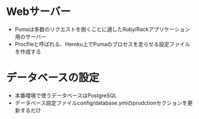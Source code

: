 # Webサーバー
- Pumaは多数のリクエストを捌くことに適したRuby/Rackアプリケーション用のサーバー
- Procfileと呼ばれる、Heroku上でPumaのプロセスを走らせる設定ファイルを作成する
# データベースの設定
- 本番環境で使うデータベースはPostgreSQL
- データベース設定ファイルconfig/database.ymlのprudctionセクションを更新するだけ
